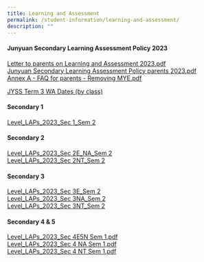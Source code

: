 ```yaml
---
title: Learning and Assessment
permalink: /student-information/learning-and-assessment/
description: ""
---
```

<h4><strong>Junyuan Secondary Learning Assessment Policy 2023</strong></h4>
<p><a href="/files/1%20Letter%20to%20parents%20on%20Learning%20and%20Assessment%202023.pdf" target="_blank" rel="noopener">Letter to parents on Learning and Assessment 2023.pdf</a><br><a href="/files/2%20Junyuan%20Secondary%20Learning%20Assessment%20Policy%20parents%202023.pdf" target="_blank" rel="noopener">Junyuan Secondary Learning Assessment Policy parents 2023.pdf</a><br><a href="/files/3%20Annex%20A%20-%20FAQ%20for%20parents%20-%20Removing%20MYE.pdf" target="_blank" rel="noopener">Annex A - FAQ for parents - Removing MYE.pdf</a></p>

[JYSS Term 3 WA Dates (by class)](https://docs.google.com/spreadsheets/d/1ynkQithl5IY8UKPamlcRcfBx8PMrTjuGLlppgAeOAA4/edit?usp=sharing)

<h4><strong>Secondary 1</strong></h4>

<a href="/files/level_laps_2023_sec%201_sem%202.pdf" target="_blank" rel="noopener">Level_LAPs_2023_Sec 1_Sem 2</a>

<h4><strong>Secondary 2</strong></h4>
<p><a href="/files/level_laps_2023_sec%202e_na_sem%202.pdf" target="_blank" rel="noopener">Level_LAPs_2023_Sec 2E_NA_Sem 2</a><br>
	<a href="/files/level_laps_2023_sec%202nt_sem%202.pdf" target="_blank" rel="noopener">Level_LAPs_2023_Sec 2NT_Sem 2</a>
	
	
</p><h4><strong>Secondary 3</strong></h4>
<a href="/files/level_laps_2023_sec%203e_sem%202.pdf" target="_blank" rel="noopener">Level_LAPs_2023_Sec 3E_Sem 2</a><br>
	<a href="/files/level_laps_2023_sec%203na_sem%202.pdf" target="_blank" rel="noopener">Level_LAPs_2023_Sec 3NA_Sem 2</a><br>
		<a href="/files/level_laps_2023_sec%203nt_sem%202.pdf" target="_blank" rel="noopener">Level_LAPs_2023_Sec 3NT_Sem 2</a><br>
	
	
<h4><strong>Secondary 4 &amp; 5</strong></h4>
<p><a href="/files/Level_LAPs_2023_Sec%204E5N_Sem%201.pdf" target="_blank" rel="noopener">Level_LAPs_2023_Sec 4E5N Sem 1.pdf</a><br><a href="/files/Level_LAPs_2023_Sec%204N_Sem%201.pdf" target="_blank" rel="noopener">Level_LAPs_2023_Sec 4 NA Sem 1.pdf</a><br><a href="/files/Level_LAPs_2023_Sec%204NT_Sem%201.pdf" target="_blank" rel="noopener">Level_LAPs_2023_Sec 4 NT Sem 1.pdf</a></p>